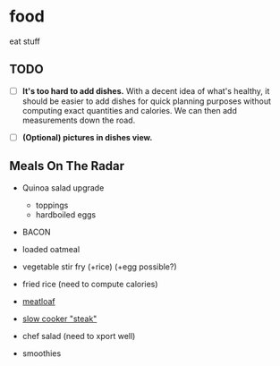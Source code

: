 # food
eat stuff

## TODO

- [ ] **It's too hard to add dishes.** With a decent idea of what's healthy, it
  should be easier to add dishes for quick planning purposes without computing
  exact quantities and calories. We can then add measurements down the road.

- [ ] **(Optional) pictures in dishes view.**

## Meals On The Radar

- Quinoa salad upgrade
    - toppings
    - hardboiled eggs

- BACON
- loaded oatmeal
- vegetable stir fry (+rice) (+egg possible?)
- fried rice (need to compute calories)
- [meatloaf](https://www.allrecipes.com/recipe/25203/brown-sugar-meatloaf/)
- [slow cooker "steak"](https://www.allrecipes.com/recipe/73124/slow-cooker-salisbury-steak/)
- chef salad (need to xport well)
- smoothies
